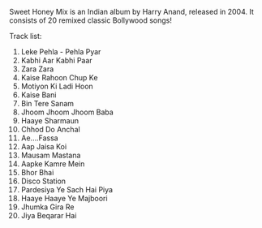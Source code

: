 Sweet Honey Mix is an Indian album by Harry Anand, released in 2004.
It consists of 20 remixed classic Bollywood songs!

Track list:
01. Leke Pehla - Pehla Pyar
02. Kabhi Aar Kabhi Paar
03. Zara Zara
04. Kaise Rahoon Chup Ke
05. Motiyon Ki Ladi Hoon
06. Kaise Bani
07. Bin Tere Sanam
08. Jhoom Jhoom Jhoom Baba
09. Haaye Sharmaun
10. Chhod Do Anchal
11. Ae....Fassa
12. Aap Jaisa Koi
13. Mausam Mastana
14. Aapke Kamre Mein
15. Bhor Bhai
16. Disco Station
17. Pardesiya Ye Sach Hai Piya
18. Haaye Haaye Ye Majboori
19. Jhumka Gira Re
20. Jiya Beqarar Hai
